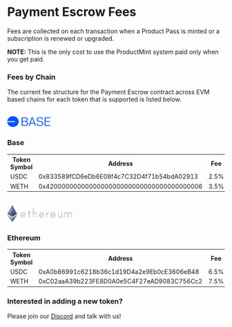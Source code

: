# Payment Escrow Fees


Fees are collected on each transaction when a Product Pass is minted or a subscription is renewed or upgraded.

**NOTE:** This is the only cost to use the ProductMint system paid only when you get paid.

### Fees by Chain
The current fee structure for the Payment Escrow contract across EVM based chains for each token that is supported is listed below. 

<br />
<a href="https://base.org" target="_blank" alt="Base Chain">
    <img src="../packages/contracts/assets/BaseChainLogo.svg" width="100" height="25" alt="Base Chain">
</a>

### Base

<table>
    <tr>
        <th>Token Symbol</th>
        <th>Address</th>
        <th>Fee</th>
    </tr>
    <tr>
        <td>USDC</td>
        <td>0x833589fCD6eDb6E08f4c7C32D4f71b54bdA02913</td>
        <td>2.5%</td>
    </tr>
     <tr>
        <td>WETH</td>
        <td>0x4200000000000000000000000000000000000006</td>
        <td>3.5%</td>
    </tr>
</table>

<br />

<a href="https://ethereum.org" target="_blank" alt="Ethereum Chain">
    <img src="../packages/contracts/assets/ethereum-logo.png" width="150px" height="40px" alt="Ethereum Chain">
</a>

### Ethereum

<table>
    <tr>
        <th>Token Symbol</th>
        <th>Address</th>
        <th>Fee</th>
    </tr>
    <tr>
        <td>USDC</td>
        <td>0xA0b86991c6218b36c1d19D4a2e9Eb0cE3606eB48</td>
        <td>6.5%</td>
    </tr>
     <tr>
        <td>WETH</td>
        <td>0xC02aaA39b223FE8D0A0e5C4F27eAD9083C756Cc2</td>
        <td>7.5%</td>
    </tr>
</table>

### Interested in adding a new token?

Please join our [Discord](https://discord.gg/dEZpyh9Y35) and talk with us!
